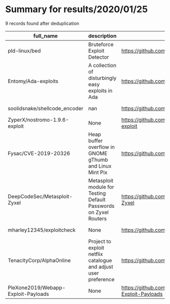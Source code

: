 
# Summary for results/2020/01/25
    
9 records found after deduplication

| full_name | description | html_url | matched_list | matched_count | pushed_at | size | stargazers_count | language | forks_count | vul_ids |
|-------------------------------------|------------------------------------------------------------------|--------------------------------------------------------|----------------------------------|-----------------|---------------------------|--------|--------------------|------------|---------------|--------------------|
| pld-linux/bed | Bruteforce Exploit Detector | https://github.com/pld-linux/bed | ['exploit'] | 1 | 2020-01-25 13:51:33+00:00 | 4 | 1 | | 0 | [] |
| Entomy/Ada-exploits | A collection of disturbingly easy exploits in Ada | https://github.com/Entomy/Ada-exploits | ['exploit'] | 1 | 2020-01-25 14:47:13+00:00 | 20 | 2 | Ada | 0 | [] |
| soolidsnake/shellcode_encoder | nan | https://github.com/soolidsnake/shellcode_encoder | ['shellcode'] | 1 | 2020-01-25 10:57:15+00:00 | 24 | 11 | Python | 0 | [] |
| ZyperX/nostromo-1.9.6-exploit | None | https://github.com/ZyperX/nostromo-1.9.6-exploit | ['exploit'] | 1 | 2020-01-25 14:55:17+00:00 | 3 | 3 | Python | 1 | [] |
| Fysac/CVE-2019-20326 | Heap buffer overflow in GNOME gThumb and Linux Mint Pix | https://github.com/Fysac/CVE-2019-20326 | ['cve-2', 'heap overflow'] | 2 | 2020-01-25 18:36:36+00:00 | 8 | 0 | nan | 0 | ['CVE-2019-20326'] |
| DeepCodeSec/Metasploit-Zyxel | Metasploit module for Testing Default Passwords on Zyxel Routers | https://github.com/DeepCodeSec/Metasploit-Zyxel | ['metasploit module OR payload'] | 1 | 2020-01-25 05:41:18+00:00 | 3 | 0 | Ruby | 0 | [] |
| mharley12345/exploitcheck | None | https://github.com/mharley12345/exploitcheck | ['exploit'] | 1 | 2020-01-25 09:04:21+00:00 | 22 | 0 | | 0 | [] |
| TenacityCorp/AlphaOnline | Project to exploit netflix catalogue and adjust user preference | https://github.com/TenacityCorp/AlphaOnline | ['exploit'] | 1 | 2020-01-25 10:05:36+00:00 | 0 | 0 | | 0 | [] |
| PleXone2019/Webapp-Exploit-Payloads | None | https://github.com/PleXone2019/Webapp-Exploit-Payloads | ['exploit'] | 1 | 2020-01-25 14:22:22+00:00 | 1100 | 1 | JavaScript | 1 | [] |
